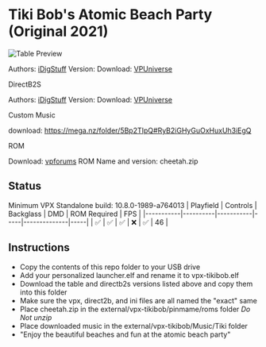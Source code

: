 # Tiki Bob's Atomic Beach Party (Original 2021)

![Table Preview](https://vpuniverse.com/screenshots/monthly_2021_07/1168319625_TikiBob.png.fb2796bbbb329cc645d5bc98430f971f.png)

Authors: [iDigStuff](https://vpuniverse.com/profile/29753-idigstuff/)
Version: 
Download: [VPUniverse](https://vpuniverse.com/files/file/7143-tiki-bobs-atomic-beach-party-original-theme-2021/)

DirectB2S

Authors: [iDigStuff](https://vpuniverse.com/profile/29753-idigstuff/)
Version: 
Download: [VPUniverse](https://vpuniverse.com/files/file/7143-tiki-bobs-atomic-beach-party-original-theme-2021/)

Custom Music

download: https://mega.nz/folder/5Bp2TIpQ#RyB2iGHyGuOxHuxUh3iEgQ

ROM

Download: [vpforums](https://vpuniverse.com/files/file/1661-cheetahzip/)
ROM Name and version: cheetah.zip

## Status 

Minimum VPX Standalone build: 10.8.0-1989-a764013
| Playfield | Controls | Backglass | DMD | ROM Required | FPS | 
|-----------|----------|-----------|-----|--------------|-----|
| :white_check_mark: | :white_check_mark: | :white_check_mark: | :x: | :white_check_mark: | 46 |

## Instructions

- Copy the contents of this repo folder to your USB drive
- Add your personalized launcher.elf and rename it to vpx-tikibob.elf
- Download the table and directb2s versions listed above and copy them into this folder
- Make sure the vpx, direct2b, and ini files are all named the "exact" same
- Place cheetah.zip in the external/vpx-tikibob/pinmame/roms folder *Do Not unzip*
- Place downloaded music in the external/vpx-tikibob/Music/Tiki folder
- "Enjoy the beautiful beaches and fun at the atomic beach party"

